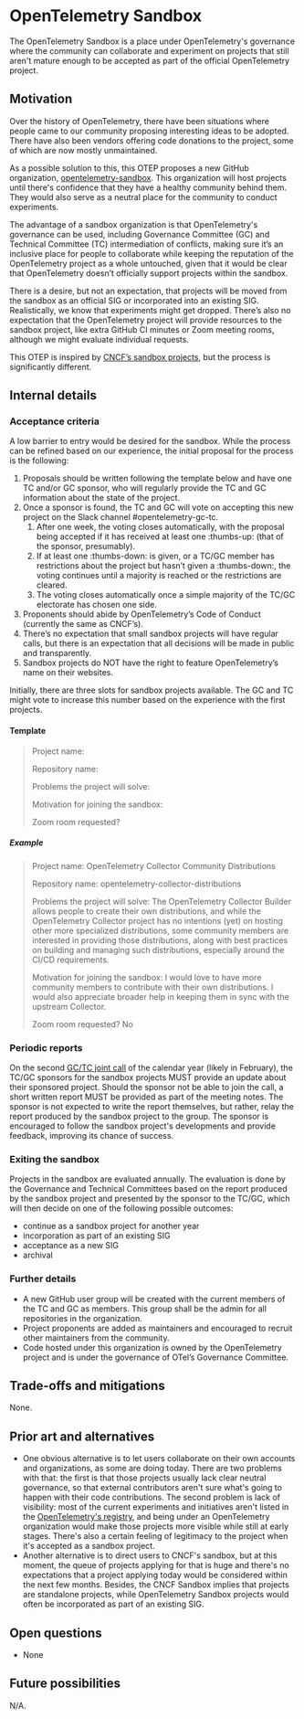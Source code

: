 # OpenTelemetry Sandbox

The OpenTelemetry Sandbox is a place under OpenTelemetry's governance where the community can collaborate and experiment on projects that still aren't mature enough to be accepted as part of the official OpenTelemetry project.

## Motivation

Over the history of OpenTelemetry, there have been situations where people came to our community proposing interesting ideas to be adopted. There have also been vendors offering code donations to the project, some of which are now mostly unmaintained.

As a possible solution to this, this OTEP proposes a new GitHub organization, [opentelemetry-sandbox](https://github.com/opentelemetry-sandbox). This organization will host projects until there's confidence that they have a healthy community behind them. They would also serve as a neutral place for the community to conduct experiments.

The advantage of a sandbox organization is that OpenTelemetry's governance can be used, including Governance Committee (GC) and Technical Committee (TC) intermediation of conflicts, making sure it’s an inclusive place for people to collaborate while keeping the reputation of the OpenTelemetry project as a whole untouched, given that it would be clear that OpenTelemetry doesn’t officially support projects within the sandbox.

There is a desire, but not an expectation, that projects will be moved from the sandbox as an official SIG or incorporated into an existing SIG. Realistically, we know that experiments might get dropped. There’s also no expectation that the OpenTelemetry project will provide resources to the sandbox project, like extra GitHub CI minutes or Zoom meeting rooms, although we might evaluate individual requests.

This OTEP is inspired by [CNCF’s sandbox projects](https://www.cncf.io/sandbox-projects/), but the process is significantly different.

## Internal details

### Acceptance criteria

A low barrier to entry would be desired for the sandbox. While the process can be refined based on our experience, the initial proposal for the process is the following:

1. Proposals should be written following the template below and have one TC and/or GC sponsor, who will regularly provide the TC and GC information about the state of the project.
2. Once a sponsor is found, the TC and GC will vote on accepting this new project on the Slack channel #opentelemetry-gc-tc.
    1. After one week, the voting closes automatically, with the proposal being accepted if it has received at least one :thumbs-up: (that of the sponsor, presumably).
    2. If at least one :thumbs-down: is given, or a TC/GC member has restrictions about the project but hasn’t given a :thumbs-down:, the voting continues until a majority is reached or the restrictions are cleared.
    3. The voting closes automatically once a simple majority of the TC/GC electorate has chosen one side.
3. Proponents should abide by OpenTelemetry’s Code of Conduct (currently the same as CNCF’s).
4. There’s no expectation that small sandbox projects will have regular calls, but there is an expectation that all decisions will be made in public and transparently.
5. Sandbox projects do NOT have the right to feature OpenTelemetry’s name on their websites.

Initially, there are three slots for sandbox projects available. The GC and TC might vote to increase this number based on the experience with the first projects.

#### Template

> Project name:
>
> Repository name:
>
> Problems the project will solve:
>
> Motivation for joining the sandbox:
>
> Zoom room requested?

##### Example

> Project name: OpenTelemetry Collector Community Distributions
>
> Repository name: opentelemetry-collector-distributions
>
> Problems the project will solve: The OpenTelemetry Collector Builder allows people to create their own distributions, and while the OpenTelemetry Collector project has no intentions (yet) on hosting other more specialized distributions, some community members are interested in providing those distributions, along with best practices on building and managing such distributions, especially around the CI/CD requirements.
>
> Motivation for joining the sandbox: I would love to have more community members to contribute with their own distributions. I would also appreciate broader help in keeping them in sync with the upstream Collector.
>
> Zoom room requested? No

### Periodic reports

On the second [GC/TC joint call](https://docs.google.com/document/d/1jylE5uZCKV9mrPw8Qrc5ExGyRVbBdqcbWPwni-hB5dE) of the calendar year (likely in February), the TC/GC sponsors for the sandbox projects MUST provide an update about their sponsored project. Should the sponsor not be able to join the call, a short written report MUST be provided as part of the meeting notes. The sponsor is not expected to write the report themselves, but rather, relay the report produced by the sandbox project to the group. The sponsor is encouraged to follow the sandbox project's developments and provide feedback, improving its chance of success.

### Exiting the sandbox

Projects in the sandbox are evaluated annually. The evaluation is done by the Governance and Technical Committees based on the report produced by the sandbox project and presented by the sponsor to the TC/GC, which will then decide on one of the following possible outcomes:

* continue as a sandbox project for another year
* incorporation as part of an existing SIG
* acceptance as a new SIG
* archival

### Further details

* A new GitHub user group will be created with the current members of the TC and GC as members. This group shall be the admin for all repositories in the organization.
* Project proponents are added as maintainers and encouraged to recruit other maintainers from the community.
* Code hosted under this organization is owned by the OpenTelemetry project and is under the governance of OTel’s Governance Committee.

## Trade-offs and mitigations

None.

## Prior art and alternatives

* One obvious alternative is to let users collaborate on their own accounts and organizations, as some are doing today. There are two problems with that: the first is that those projects usually lack clear neutral governance, so that external contributors aren't sure what's going to happen with their code contributions. The second problem is lack of visibility: most of the current experiments and initiatives aren't listed in the [OpenTelemetry's registry](https://opentelemetry.io/ecosystem/registry/), and being under an OpenTelemetry organization would make those projects more visible while still at early stages. There's also a certain feeling of legitimacy to the project when it's accepted as a sandbox project.
* Another alternative is to direct users to CNCF's sandbox, but at this moment, the queue of projects applying for that is huge and there's no expectations that a project applying today would be considered within the next few months. Besides, the CNCF Sandbox implies that projects are standalone projects, while OpenTelemetry Sandbox projects would often be incorporated as part of an existing SIG.

## Open questions

* None

## Future possibilities

N/A.
